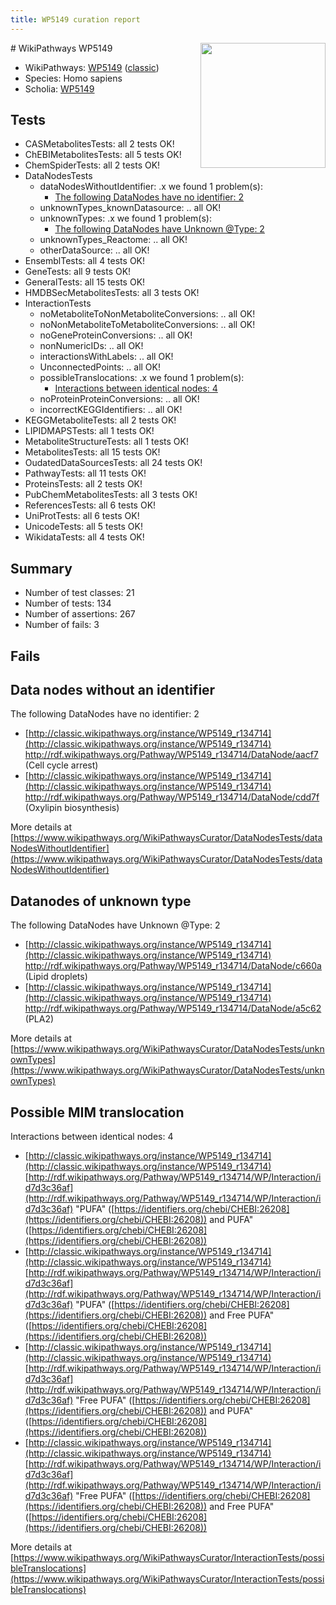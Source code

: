 ```yaml
---
title: WP5149 curation report
---
```


<img style="float: right; width: 200px" src="https://upload.wikimedia.org/wikipedia/commons/thumb/8/83/Wplogo_with_text_500.png/640px-Wplogo_with_text_500.png" />
# WikiPathways WP5149

* WikiPathways: [WP5149](https://wikipathways.org/pathways/WP5149) ([classic](https://classic.wikipathways.org/instance/WP5149))
* Species: Homo sapiens
* Scholia: [WP5149](https://scholia.toolforge.org/wikipathways/WP5149)
## Tests
* CASMetabolitesTests: all 2 tests OK!
* ChEBIMetabolitesTests: all 5 tests OK!
* ChemSpiderTests: all 2 tests OK!
* DataNodesTests
    * dataNodesWithoutIdentifier: .x we found 1 problem(s):
        * [The following DataNodes have no identifier: 2](#d2d32fa1)
    * unknownTypes_knownDatasource: .. all OK!
    * unknownTypes: .x we found 1 problem(s):
        * [The following DataNodes have Unknown @Type: 2](#839973e0)
    * unknownTypes_Reactome: .. all OK!
    * otherDataSource: .. all OK!
* EnsemblTests: all 4 tests OK!
* GeneTests: all 9 tests OK!
* GeneralTests: all 15 tests OK!
* HMDBSecMetabolitesTests: all 3 tests OK!
* InteractionTests
    * noMetaboliteToNonMetaboliteConversions: .. all OK!
    * noNonMetaboliteToMetaboliteConversions: .. all OK!
    * noGeneProteinConversions: .. all OK!
    * nonNumericIDs: .. all OK!
    * interactionsWithLabels: .. all OK!
    * UnconnectedPoints: .. all OK!
    * possibleTranslocations: .x we found 1 problem(s):
        * [Interactions between identical nodes: 4](#1c118209)
    * noProteinProteinConversions: .. all OK!
    * incorrectKEGGIdentifiers: .. all OK!
* KEGGMetaboliteTests: all 2 tests OK!
* LIPIDMAPSTests: all 1 tests OK!
* MetaboliteStructureTests: all 1 tests OK!
* MetabolitesTests: all 15 tests OK!
* OudatedDataSourcesTests: all 24 tests OK!
* PathwayTests: all 11 tests OK!
* ProteinsTests: all 2 tests OK!
* PubChemMetabolitesTests: all 3 tests OK!
* ReferencesTests: all 6 tests OK!
* UniProtTests: all 6 tests OK!
* UnicodeTests: all 5 tests OK!
* WikidataTests: all 4 tests OK!


## Summary

* Number of test classes: 21
* Number of tests: 134
* Number of assertions: 267
* Number of fails: 3

## Fails

<a name="d2d32fa1" />

## Data nodes without an identifier

The following DataNodes have no identifier: 2

* [http://classic.wikipathways.org/instance/WP5149_r134714](http://classic.wikipathways.org/instance/WP5149_r134714) http://rdf.wikipathways.org/Pathway/WP5149_r134714/DataNode/aacf7 (Cell cycle
arrest)
* [http://classic.wikipathways.org/instance/WP5149_r134714](http://classic.wikipathways.org/instance/WP5149_r134714) http://rdf.wikipathways.org/Pathway/WP5149_r134714/DataNode/cdd7f (Oxylipin
biosynthesis)


More details at [https://www.wikipathways.org/WikiPathwaysCurator/DataNodesTests/dataNodesWithoutIdentifier](https://www.wikipathways.org/WikiPathwaysCurator/DataNodesTests/dataNodesWithoutIdentifier)

<a name="839973e0" />

## Datanodes of unknown type

The following DataNodes have Unknown @Type: 2

* [http://classic.wikipathways.org/instance/WP5149_r134714](http://classic.wikipathways.org/instance/WP5149_r134714) http://rdf.wikipathways.org/Pathway/WP5149_r134714/DataNode/c660a (Lipid droplets)
* [http://classic.wikipathways.org/instance/WP5149_r134714](http://classic.wikipathways.org/instance/WP5149_r134714) http://rdf.wikipathways.org/Pathway/WP5149_r134714/DataNode/a5c62 (PLA2)


More details at [https://www.wikipathways.org/WikiPathwaysCurator/DataNodesTests/unknownTypes](https://www.wikipathways.org/WikiPathwaysCurator/DataNodesTests/unknownTypes)

<a name="1c118209" />

## Possible MIM translocation

Interactions between identical nodes: 4

* [http://classic.wikipathways.org/instance/WP5149_r134714](http://classic.wikipathways.org/instance/WP5149_r134714) [http://rdf.wikipathways.org/Pathway/WP5149_r134714/WP/Interaction/id7d3c36af](http://rdf.wikipathways.org/Pathway/WP5149_r134714/WP/Interaction/id7d3c36af) "PUFA" ([https://identifiers.org/chebi/CHEBI:26208](https://identifiers.org/chebi/CHEBI:26208)) and 
PUFA" ([https://identifiers.org/chebi/CHEBI:26208](https://identifiers.org/chebi/CHEBI:26208))
* [http://classic.wikipathways.org/instance/WP5149_r134714](http://classic.wikipathways.org/instance/WP5149_r134714) [http://rdf.wikipathways.org/Pathway/WP5149_r134714/WP/Interaction/id7d3c36af](http://rdf.wikipathways.org/Pathway/WP5149_r134714/WP/Interaction/id7d3c36af) "PUFA" ([https://identifiers.org/chebi/CHEBI:26208](https://identifiers.org/chebi/CHEBI:26208)) and 
Free PUFA" ([https://identifiers.org/chebi/CHEBI:26208](https://identifiers.org/chebi/CHEBI:26208))
* [http://classic.wikipathways.org/instance/WP5149_r134714](http://classic.wikipathways.org/instance/WP5149_r134714) [http://rdf.wikipathways.org/Pathway/WP5149_r134714/WP/Interaction/id7d3c36af](http://rdf.wikipathways.org/Pathway/WP5149_r134714/WP/Interaction/id7d3c36af) "Free PUFA" ([https://identifiers.org/chebi/CHEBI:26208](https://identifiers.org/chebi/CHEBI:26208)) and 
PUFA" ([https://identifiers.org/chebi/CHEBI:26208](https://identifiers.org/chebi/CHEBI:26208))
* [http://classic.wikipathways.org/instance/WP5149_r134714](http://classic.wikipathways.org/instance/WP5149_r134714) [http://rdf.wikipathways.org/Pathway/WP5149_r134714/WP/Interaction/id7d3c36af](http://rdf.wikipathways.org/Pathway/WP5149_r134714/WP/Interaction/id7d3c36af) "Free PUFA" ([https://identifiers.org/chebi/CHEBI:26208](https://identifiers.org/chebi/CHEBI:26208)) and 
Free PUFA" ([https://identifiers.org/chebi/CHEBI:26208](https://identifiers.org/chebi/CHEBI:26208))


More details at [https://www.wikipathways.org/WikiPathwaysCurator/InteractionTests/possibleTranslocations](https://www.wikipathways.org/WikiPathwaysCurator/InteractionTests/possibleTranslocations)

